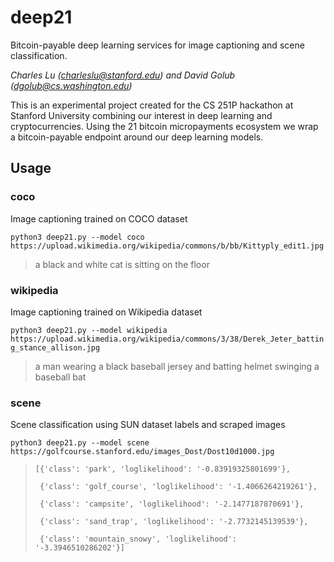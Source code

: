 # deep21
Bitcoin-payable deep learning services for image captioning and scene classification. 

*Charles Lu (charleslu@stanford.edu) and David Golub (dgolub@cs.washington.edu)*

This is an experimental project created for the CS 251P hackathon at Stanford University combining our interest in deep learning and cryptocurrencies. Using the 21 bitcoin micropayments ecosystem we wrap a bitcoin-payable endpoint around our deep learning models. 

## Usage
### coco
Image captioning trained on COCO dataset

`python3 deep21.py --model coco https://upload.wikimedia.org/wikipedia/commons/b/bb/Kittyply_edit1.jpg`

> a black and white cat is sitting on the floor

### wikipedia 
Image captioning trained on Wikipedia dataset

`python3 deep21.py --model wikipedia https://upload.wikimedia.org/wikipedia/commons/3/38/Derek_Jeter_batting_stance_allison.jpg`

> a man wearing a black baseball jersey and batting helmet swinging a baseball bat

### scene
Scene classification using SUN dataset labels and scraped images

`python3 deep21.py --model scene https://golfcourse.stanford.edu/images_Dost/Dost10d1000.jpg`

> `[{'class': 'park', 'loglikelihood': '-0.83919325801699'},`
>
> ` {'class': 'golf_course', 'loglikelihood': '-1.4066264219261'},`
>
> ` {'class': 'campsite', 'loglikelihood': '-2.1477187870691'},`
>
> ` {'class': 'sand_trap', 'loglikelihood': '-2.7732145139539'},`
>
> ` {'class': 'mountain_snowy', 'loglikelihood': '-3.3946510286202'}]`
